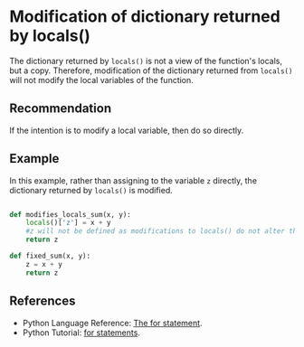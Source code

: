 # Modification of dictionary returned by locals()
The dictionary returned by `locals()` is not a view of the function's locals, but a copy. Therefore, modification of the dictionary returned from `locals()` will not modify the local variables of the function.


## Recommendation
If the intention is to modify a local variable, then do so directly.


## Example
In this example, rather than assigning to the variable `z` directly, the dictionary returned by `locals()` is modified.


```python

def modifies_locals_sum(x, y):
    locals()['z'] = x + y
    #z will not be defined as modifications to locals() do not alter the local variables.
    return z

def fixed_sum(x, y):
    z = x + y
    return z


```

## References
* Python Language Reference: [The for statement](http://docs.python.org/2/reference/compound_stmts.html#the-for-statement).
* Python Tutorial: [for statements](http://docs.python.org/2/tutorial/controlflow.html#for-statements).
